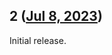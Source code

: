 ## 2 ([Jul 8, 2023](https://github.com/ramensoftware/windhawk-mods/blob/0d791deae004ab2098ebe0efb82cc9da718e82d9/mods/force-thick-frames.wh.cpp))

Initial release.

